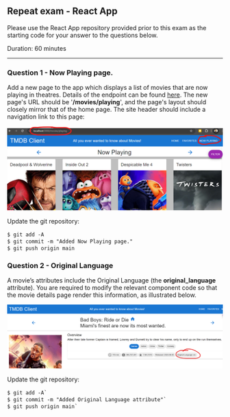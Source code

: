 ## Repeat exam - React App

Please use the React App repository provided prior to this exam as the starting code for your answer to the questions below.

Duration: 60 minutes

-------------------------------

### Question 1 - Now Playing page. 

Add a new page to the app which displays a list of movies that are now playing in theatres. Details of the endpoint can be found [here](https://developer.themoviedb.org/reference/movie-now-playing-list).
The new page's URL should be '**/movies/playing**', and the page's layout should closely mirror that of the home page. The site header should include a navigation link to this page:

![image-20240902165949826](./img/image-20240902165949826.png)



Update the git repository:

```
$ git add -A
$ git commit -m "Added Now Playing page."
$ git push origin main
```

### Question 2 - Original Language

A movie’s attributes include the Original Language (the **original_language** attribute). You are required to modify the relevant component code so that the movie details page render this information, as illustrated below.

![alt text](./img/image.png)

Update the git repository:

```
$ git add -A`
$ git commit -m "Added Original Language attribute"`
$ git push origin main`
```
